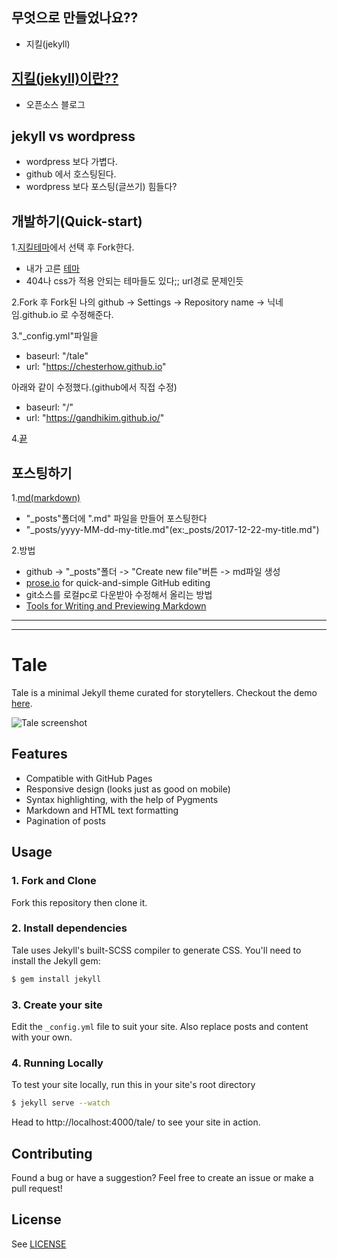 ## 무엇으로 만들었나요??
- 지킬(jekyll)

## [지킬(jekyll)이란??](https://jekyllrb-ko.github.io/)
- 오픈소스 블로그

## jekyll vs wordpress
- wordpress 보다 가볍다.
- github 에서 호스팅된다.
- wordpress 보다 포스팅(글쓰기) 힘들다?

## 개발하기(Quick-start)
1.[지킬테마](http://jekyllthemes.org/)에서 선택 후 Fork한다. 
- 내가 고른 [테마](https://github.com/chesterhow/tale)
- 404나 css가 적용 안되는 테마들도 있다;; url경로 문제인듯

2.Fork 후 Fork된 나의 github -> Settings -> Repository name -> 닉네임.github.io 로 수정해준다.

3."_config.yml"파일을 
- baseurl:        "/tale"
- url:            "https://chesterhow.github.io"

아래와 같이 수정했다.(github에서 직접 수정)
- baseurl:        "/"
- url:            "https://gandhikim.github.io/"

4.[끝](https://gandhikim.github.io/) 


## 포스팅하기
1.[md(markdown)](https://gist.github.com/ihoneymon/652be052a0727ad59601)
- "_posts"폴더에 ".md" 파일을 만들어 포스팅한다
- "_posts/yyyy-MM-dd-my-title.md"(ex:_posts/2017-12-22-my-title.md")

2.방법
- github -> "_posts"폴더 -> "Create new file"버튼 -> md파일 생성
- [prose.io](http://prose.io) for quick-and-simple GitHub editing
- git소스를 로컬pc로 다운받아 수정해서 올리는 방법
- [Tools for Writing and Previewing Markdown](http://mashable.com/2013/06/24/markdown-tools/#B.qNIBA7_Zqx)


<hr>
<hr>


# Tale
Tale is a minimal Jekyll theme curated for storytellers. Checkout the demo [here](https://chesterhow.github.io/tale/).

![Tale screenshot](http://i.imgur.com/pXZrtmo.png)

## Features
- Compatible with GitHub Pages
- Responsive design (looks just as good on mobile)
- Syntax highlighting, with the help of Pygments
- Markdown and HTML text formatting
- Pagination of posts

## Usage
### 1. Fork and Clone
Fork this repository then clone it.

### 2. Install dependencies
Tale uses Jekyll's built-SCSS compiler to generate CSS. You'll need to install the Jekyll gem:

```bash
$ gem install jekyll
```

### 3. Create your site
Edit the `_config.yml` file to suit your site. Also replace posts and content with your own.

### 4. Running Locally
To test your site locally, run this in your site's root directory

```bash
$ jekyll serve --watch
```

Head to http://localhost:4000/tale/ to see your site in action.

## Contributing
Found a bug or have a suggestion? Feel free to create an issue or make a pull request!

## License
See [LICENSE](https://github.com/chesterhow/tale/blob/master/LICENSE)
